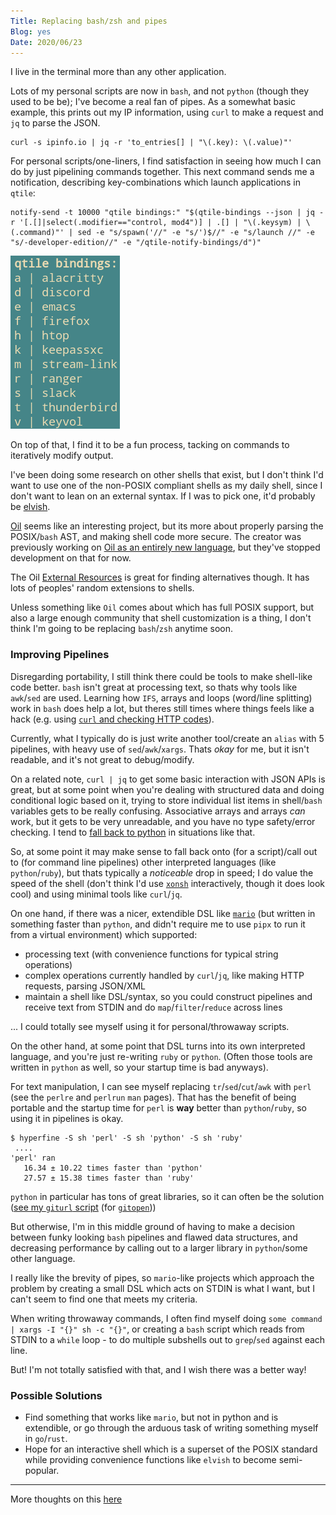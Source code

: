 ```yaml
---
Title: Replacing bash/zsh and pipes
Blog: yes
Date: 2020/06/23
---
```


I live in the terminal  more than any other application.

Lots of my personal scripts are now in `bash`, and not `python` (though they used to be be); I've become a real fan of pipes. As a somewhat basic example, this prints out my IP information, using `curl` to make a request and `jq` to parse the JSON.

```
curl -s ipinfo.io | jq -r 'to_entries[] | "\(.key): \(.value)"'
```

For personal scripts/one-liners, I find satisfaction in seeing how much I can do by just pipelining commands together. This next command sends me a notification, describing key-combinations which launch applications in `qtile`:

```
notify-send -t 10000 "qtile bindings:" "$(qtile-bindings --json | jq -r '[.[]|select(.modifier=="control, mod4")] | .[] | "\(.keysym) | \(.command)"' | sed -e "s/spawn('//" -e "s/')$//" -e "s/launch //" -e "s/-developer-edition//" -e "/qtile-notify-bindings/d")"
```

![qtile bindings notification](images/bindings.png)

On top of that, I find it to be a fun process, tacking on commands to iteratively modify output.

I've been doing some research on other shells that exist, but I don't think I'd want to use one of the non-POSIX compliant shells as my daily shell, since I don't want to lean on an external syntax. If I was to pick one, it'd probably be [elvish](https://elv.sh/).

[Oil](https://github.com/oilshell/oil) seems like an interesting project, but its more about properly parsing the POSIX/`bash` AST, and making shell code more secure. The creator was previously working on [Oil as an entirely new language](https://www.oilshell.org/blog/2017/02/05.html), but they've stopped development on that for now.

The Oil [External Resources](https://github.com/oilshell/oil/wiki/ExternalResources) is great for finding alternatives though. It has lots of peoples' random extensions to shells.

Unless something like `Oil` comes about which has full POSIX support, but also a large enough community that shell customization is a thing, I don't think I'm going to be replacing `bash`/`zsh` anytime soon.

### Improving Pipelines

Disregarding portability, I still think there could be tools to make shell-like code better. `bash` isn't great at processing text, so thats why tools like `awk`/`sed` are used. Learning how `IFS`, arrays and loops (word/line splitting) work in `bash` does help a lot, but theres still times where things feels like a hack (e.g. using [`curl` and checking HTTP codes](https://superuser.com/questions/272265/getting-curl-to-output-http-status-code)).

Currently, what I typically do is just write another tool/create an `alias` with 5 pipelines, with heavy use of `sed`/`awk`/`xargs`. Thats *okay* for me, but it isn't readable, and it's not great to debug/modify.

On a related note, `curl | jq` to get some basic interaction with JSON APIs is great, but at some point when you're dealing with structured data and doing conditional logic based on it, trying to store individual list items in shell/`bash` variables gets to be really confusing. Associative arrays and arrays *can* work, but it gets to be very unreadable, and you have no type safety/error checking. I tend to [fall back to python](https://github.com/seanbreckenridge/projects) in situations like that.

So, at some point it may make sense to fall back onto (for a script)/call out to (for command line pipelines) other interpreted languages (like `python`/`ruby`), but thats typically a *noticeable* drop in speed; I do value the speed of the shell (don't think I'd use [`xonsh`](https://xon.sh/index.html) interactively, though it does look cool) and using minimal tools like `curl`/`jq`.

On one hand, if there was a nicer, extendible DSL like [`mario`](https://github.com/python-mario/mario) (but written in something faster than `python`, and didn't require me to use `pipx` to run it from a virtual environment) which supported:

  * processing text (with convenience functions for typical string operations)
  * complex operations currently handled by `curl`/`jq`, like making HTTP requests, parsing JSON/XML
  * maintain a shell like DSL/syntax, so you could construct pipelines and receive text from STDIN and do `map`/`filter`/`reduce` across lines

... I could totally see myself using it for personal/throwaway scripts.

On the other hand, at some point that DSL turns into its own interpreted language, and you're just re-writing `ruby` or `python`. (Often those tools are written in `python` as well, so your startup time is bad anyways).

For text manipulation, I can see myself replacing `tr`/`sed`/`cut`/`awk` with `perl` (see the `perlre` and `perlrun` `man` pages). That has the benefit of being portable and the startup time for `perl` is **way** better than `python`/`ruby`, so using it in pipelines is okay.

```
$ hyperfine -S sh 'perl' -S sh 'python' -S sh 'ruby'
 ....
'perl' ran
   16.34 ± 10.22 times faster than 'python'
   27.57 ± 15.38 times faster than 'ruby'
```

`python` in particular has tons of great libraries, so it can often be the solution ([see my `giturl` script](https://sean.fish/d/giturl) (for [`gitopen`](https://sean.fish/d/gitopen)))

But otherwise, I'm in this middle ground of having to make a decision between funky looking `bash` pipelines and flawed data structures, and decreasing performance by calling out to a larger library in `python`/some other language.

I really like the brevity of pipes, so `mario`-like projects which approach the problem by creating a small DSL which acts on STDIN is what I want, but I can't seem to find one that meets my criteria.

When writing throwaway commands, I often find myself doing `some command | xargs -I "{}" sh -c "{}"`, or creating a `bash` script which reads from STDIN to a `while` loop - to do multiple subshells out to `grep`/`sed` against each line.

But! I'm not totally satisfied with that, and I wish there was a better way!

### Possible Solutions

* Find something that works like `mario`, but not in python and is extendible, or go through the arduous task of writing something myself in `go`/`rust`.
* Hope for an interactive shell which is a superset of the POSIX standard while providing convenience functions like `elvish` to become semi-popular.

---

More thoughts on this [here](/shell/alternative_shells/)
